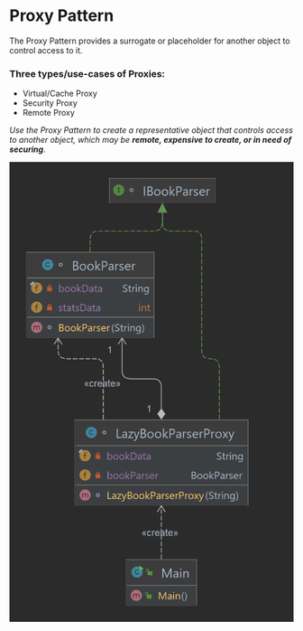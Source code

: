 # Proxy Pattern

The Proxy Pattern provides a surrogate or
placeholder for another object to control access to it.

### Three types/use-cases of Proxies:

- Virtual/Cache Proxy
- Security Proxy
- Remote Proxy

*Use the Proxy Pattern to create a representative object
that controls access to another object, which may be ***remote,
expensive to create, or in need of securing***.*

![UML for Virtual Proxy](/Proxy/UML.png "UML for Virtual Proxy")

 
